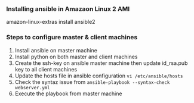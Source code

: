 ### Installing ansible in Amazaon Linux 2 AMI
amazon-linux-extras install ansible2

### Steps to configure master & client machines  
1. Install ansible on master machine  
2. Install python on both master and client machines  
3. Create the ssh-key on ansible master machine then update id_rsa.pub key to all client machines  
4. Update the hosts file in ansible configuration `vi /etc/ansible/hosts`  
5. Check the syntaz issue from `ansible-playbook --syntax-check webserver.yml`  
6. Execute the playbook from master machine    